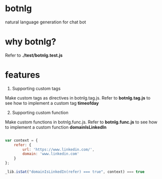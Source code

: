 # botnlg

natural language generation for chat bot

# why botnlg?

Refer to **./test/botnlg.test.js**

# features

1. Supporting custom tags

Make custom tags as directives in botnlg.tag.js. 
Refer to **botnlg.tag.js** to see how to implement a custom tag **timeofday** 

2. Supporting custom function

Make custom functions in botnlg.func.js. 
Refer to **botnlg.func.js** to see how to implement a custom function **domainIsLinkedIn** 

```javascript

var context = {
    refer: {
        url: 'https://www.linkedin.com/',
        domain: 'www.linkedin.com'
    }
};

_lib.isSat("domainIsLinkedIn(refer) === true", context) === true

```